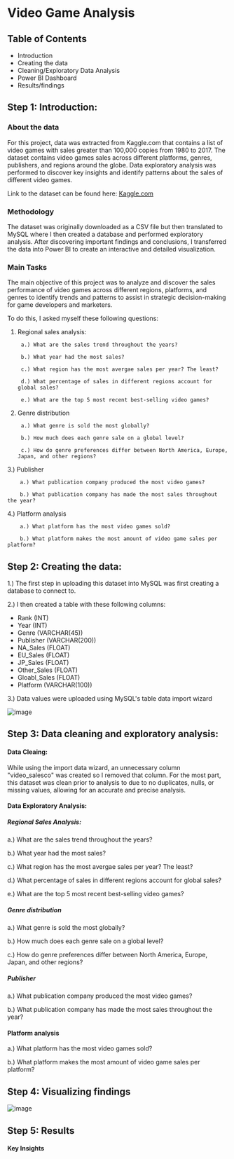 # Video Game Analysis
## Table of Contents
- Introduction
- Creating the data
- Cleaning/Exploratory Data Analysis
- Power BI Dashboard
- Results/findings

## Step 1: Introduction:

### About the data
For this project, data was extracted from Kaggle.com that contains a list of video games with sales greater than 100,000 copies from 1980 to 2017. The dataset contains video games sales across different platforms, genres, publishers, and regions around the globe. Data exploratory analysis was performed to discover key insights and identify patterns about the sales of different video games.    

Link to the dataset can be found here: [Kaggle.com](https://www.kaggle.com/datasets/gregorut/videogamesales/data)

###  Methodology
The dataset was originally downloaded as a CSV file but then translated to MySQL where I then created a database and performed exploratory analysis. After discovering important findings and conclusions, I transferred the data into Power BI to create an interactive and detailed visualization.

### Main Tasks
The main objective of this project was to analyze and discover the sales performance of video games across different regions, platforms, and genres to identify trends and patterns to assist in strategic decision-making for game developers and marketers. 

To do this, I asked myself these following questions:
1. Regional sales analysis:

        a.) What are the sales trend throughout the years?

        b.) What year had the most sales?

        c.) What region has the most avergae sales per year? The least?

        d.) What percentage of sales in different regions account for global sales?

        e.) What are the top 5 most recent best-selling video games?

3. Genre distribution

        a.) What genre is sold the most globally?

        b.) How much does each genre sale on a global level?

        c.) How do genre preferences differ between North America, Europe, Japan, and other regions?

3.) Publisher 

        a.) What publication company produced the most video games?

        b.) What publication company has made the most sales throughout the year?

4.) Platform analysis

        a.) What platform has the most video games sold?

        b.) What platform makes the most amount of video game sales per platform?

       
## Step 2: Creating the data:

1.) The first step in uploading this dataset into MySQL was first creating a database to connect to.

2.) I then created a table with these following columns:

- Rank (INT)
- Year (INT)
- Genre (VARCHAR(45))
- Publisher (VARCHAR(200))
- NA_Sales (FLOAT)
- EU_Sales (FLOAT)
- JP_Sales (FLOAT)
- Other_Sales (FLOAT)
- Gloabl_Sales (FLOAT)
- Platform (VARCHAR(100))

3.) Data values were uploaded using MySQL's table data import wizard

![image](https://github.com/CavCed/Data-Analytics-Portfolio/assets/154090883/e20dbf1b-87cf-42a8-ae77-2f46e3325b39)

## Step 3: Data cleaning and exploratory analysis:

#### Data Cleaing:
While using the import data wizard, an unnecessary column "video_salesco" was created so I removed that column. For the most part, this dataset was clean prior to analysis to due to no duplicates, nulls, or missing values, allowing for an accurate and precise analysis.

#### Data Exploratory Analysis:

##### Regional Sales Analysis:

a.) What are the sales trend throughout the years?

b.) What year had the most sales?

c.) What region has the most avergae sales per year? The least?

d.) What percentage of sales in different regions account for global sales?

e.) What are the top 5 most recent best-selling video games?

##### Genre distribution

a.) What genre is sold the most globally?

b.) How much does each genre sale on a global level?

c.) How do genre preferences differ between North America, Europe, Japan, and other regions?

##### Publisher 

a.) What publication company produced the most video games?

b.) What publication company has made the most sales throughout the year?

#### Platform analysis

a.) What platform has the most video games sold?

b.) What platform makes the most amount of video game sales per platform?

## Step 4: Visualizing findings

![image](https://github.com/CavCed/Data-Analytics-Portfolio/assets/154090883/943e483c-f883-496f-bd20-cf795cd5799f)


## Step 5: Results

#### Key Insights 
